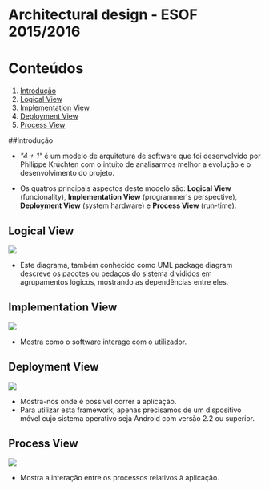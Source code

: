 Architectural design - ESOF 2015/2016
==================

# Conteúdos
1. [Introdução](#introduction)
2. [Logical View](#logic)
3. [Implementation View](#implementation)
4. [Deployment View](#deployment)
5. [Process View](#process)


##Introdução	 			<a name="introduction"></a>

* *"4 + 1"* é um modelo de arquitetura de software que foi desenvolvido por Philippe Kruchten com o intuito de analisarmos melhor a evolução e 
o desenvolvimento do projeto.

* Os quatros principais aspectos deste modelo são: **Logical View** (funcionality), **Implementation View** (programmer's perspective), **Deployment View** (system hardware) e **Process View** (run-time).


## Logical View  			<a name="logic"></a>
<img src="https://raw.github.com/carvalhofilipe1995/Caldroid/master/ESOF-docs/resources/LogicalView.jpg">

* Este diagrama, também conhecido como UML package diagram descreve os pacotes ou pedaços do sistema divididos em agrupamentos lógicos, mostrando as dependências entre eles.

## Implementation View		<a name="implementation"></a>
<img src="https://raw.github.com/carvalhofilipe1995/Caldroid/master/ESOF-docs/resources/ImplementationView.png">

* Mostra como o software interage com o utilizador.

## Deployment View 			<a name="deployment"></a>
<img src="https://raw.github.com/carvalhofilipe1995/Caldroid/master/ESOF-docs/resources/DeploymentView.png">

* Mostra-nos onde é possível correr a aplicação.
* Para utilizar esta framework, apenas precisamos de um dispositivo móvel cujo sistema operativo seja Android com versão 2.2 ou superior. 

## Process View				<a name="process"></a>
<img src="https://raw.github.com/carvalhofilipe1995/Caldroid/master/ESOF-docs/resources/ProcessView.png">

* Mostra a interação entre os processos relativos à aplicação.

